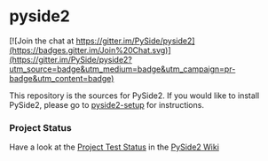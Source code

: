 # pyside2

[![Join the chat at https://gitter.im/PySide/pyside2](https://badges.gitter.im/Join%20Chat.svg)](https://gitter.im/PySide/pyside2?utm_source=badge&utm_medium=badge&utm_campaign=pr-badge&utm_content=badge)

This repository is the sources for PySide2. If you would like to install PySide2, please go to [pyside2-setup](https://github.com/PySide/pyside2-setup) for instructions.

### Project Status

Have a look at the [Project Test Status](https://github.com/PySide/pyside2/wiki/Project-Test-Status)
in the [PySide2 Wiki](https://github.com/PySide/pyside2/wiki)
